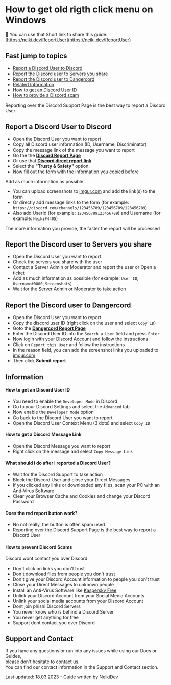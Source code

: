 # How to get old rigth click menu on Windows 

:link: You can use that Short link to share this guide: [https://neiki.dev/ReportUser](https://neiki.dev/ReportUser) 


## Fast jump to topics

* [Report a Discord User to Discord](#report-a-discord-user-to-discord)
* [Report the Discord user to Servers you share](#report-the-discord-user-to-servers-you-share)
* [Report the Discord user to Dangercord](#report-the-discord-user-to-dangercord)
* [Related Information](#information)
* [How to get an Discord User ID](#how-to-get-an-discord-user-id)
* [How to provide a Discord scam](#how-to-prevent-discord-scams)

<p class="tip"> Reporting over the Discord Support Page is the best way to report a Discord User </p>

## Report a Discord User to Discord

* Open the Discord User you want to report
* Copy all Discord user information (ID, Username, Discriminator) 
* Copy the message link of the message you want to report
* Go the the **[Discord Report Page](https://support.discord.com/hc/en-us/requests/new)** 
* Or use that **[Discord direct report link](https://dis.gd/report)**
* Select the **"Trusty & Safety"** option.
* Now fill out the form with the information you copied before

<p class="warn"> Add as much information as possible </p>

* You can upload screenshots to [imgur.com](https://imgur.com/) and add the link(s) to the form
* Or directly add message links to the form (for example: `https://discord.com/channels/123456789/123456789/123456789`)
* Also add UserId (for example: `123456789123456789`) and Username (for example: `Neiki#4405`)

<p class="warn"> The more information you provide, the faster the report will be processed </p>

## Report the Discord user to Servers you share

* Open the Discord User you want to report
* Check the servers you share with the user
* Contact a Server Admin or Moderator and report the user or Open a ticket
* Add as much information as possible (for example: `User ID`, `Username#0000`, `Screenshots`)
* Wait for the Server Admin or Moderator to take action

## Report the Discord user to Dangercord

* Open the Discord User you want to report
* Copy the discord user ID (right click on the user and select `Copy ID`)
* Goto the **[Dangercord Report Page](https://dangercord.com/)** 
* Enter the Discord User ID into the `Search a User` field and press `Enter`
* Now login with your Discord Account and follow the instructions
* Click on `Report this User` and follow the instructions
* In the reason field, you can add the screenshot links you uploaded to [imgur.com](https://imgur.com/)
* Then click **Submit report**

## Information

#### How to get an Discord User ID

* You need to enable the `Developer Mode` in Discord
* Go to your Discord Settings and select the `Advanced` tab
* Now enable the `Developer Mode` option
* Go back to the Discord User you want to report
* Open the Discord User Context Menu (3 dots) and select `Copy ID`

#### How to get a Discord Message Link

* Open the Discord Message you want to report
* Right click on the message and select `Copy Message Link`

#### What should i do after i reported a Discord User?

* Wait for the Discord Support to take action
* Block the Discord User and close your Direct Messages
* If you clicked any links or downloaded any files, scan your PC with an Anti-Virus Software
* Clear your Browser Cache and Cookies and change your Discord Password

#### Does the red report button work?

* No not really, the button is often spam used
* Reporting over the Discord Support Page is the best way to report a Discord User

#### How to prevent Discord Scams

<p class="tip"> Discord wont contact you over Discord </p>

* Don't click on links you don't trust
* Don't download files from people you don't trust
* Don't give your Discord Account information to people you don't trust
* Close your Direct Messages to unknown people
* Install an Anti-Virus Software like [Kaspersky Free](https://kaspersky.com/free-antivirus)
* Unlink your Discord Account from your Social Media Accounts
* Unlink your social media accounts from your Discord Account
* Dont join phishi Discord Servers
* You never know who is behind a Discord Server
* You never get anything for free
* Support dont contact you over Discord

## Support and Contact
If you have any questions or run into any issues while using our Docs or Guides,  <br>
please don't hesitate to contact us. <br>
You can find our contact information in the Support and Contact section.

<p class="warn"> Last updated: 18.03.2023 - Guide written by NeikiDev </p>